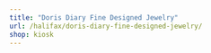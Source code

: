 ```yaml
---
title: "Doris Diary Fine Designed Jewelry"
url: /halifax/doris-diary-fine-designed-jewelry/
shop: kiosk
---
```

